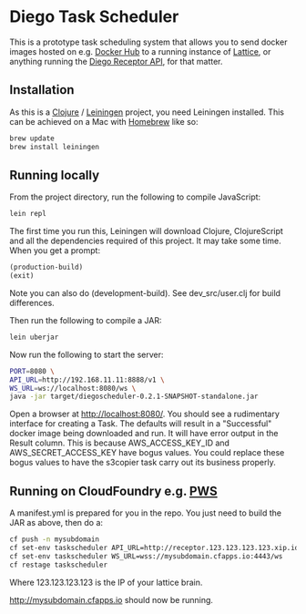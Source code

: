# Diego Task Scheduler

This is a prototype task scheduling system that allows you to send docker images hosted on e.g. [Docker Hub](https://hub.docker.com/) to a running instance of [Lattice](http://lattice.cf/), or anything running the [Diego Receptor API](https://github.com/cloudfoundry-incubator/receptor/blob/master/doc/README.md), for that matter.

## Installation

As this is a [Clojure](http://clojure.org/) / [Leiningen](http://leiningen.org/) project, you need Leiningen installed. This can be achieved on a Mac with [Homebrew](http://brew.sh/) like so:

```sh
brew update
brew install leiningen
```

## Running locally

From the project directory, run the following to compile JavaScript:

```sh
lein repl
```

The first time you run this, Leiningen will download Clojure, ClojureScript and all the dependencies required of this project. It may take some time. When you get a prompt:

```clojure
(production-build)
(exit)
```

Note you can also do (development-build). See dev_src/user.clj for build differences.

Then run the following to compile a JAR:

```sh
lein uberjar
```

Now run the following to start the server:

```sh
PORT=8080 \
API_URL=http://192.168.11.11:8888/v1 \
WS_URL=ws://localhost:8080/ws \
java -jar target/diegoscheduler-0.2.1-SNAPSHOT-standalone.jar
```

Open a browser at [http://localhost:8080/](http://localhost:8080/). You should see a rudimentary interface for creating a Task. The defaults will result in a "Successful" docker image being downloaded and run. It will have error output in the Result column. This is because AWS_ACCESS_KEY_ID and AWS_SECRET_ACCESS_KEY have bogus values. You could replace these bogus values to have the s3copier task carry out its business properly.

## Running on CloudFoundry e.g. [PWS](https://run.pivotal.io/)

A manifest.yml is prepared for you in the repo. You just need to build the JAR as above, then do a:

```sh
cf push -n mysubdomain
cf set-env taskscheduler API_URL=http://receptor.123.123.123.123.xip.io/v1
cf set-env taskscheduler WS_URL=wss://mysubdomain.cfapps.io:4443/ws
cf restage taskscheduler
```

Where 123.123.123.123 is the IP of your lattice brain.

http://mysubdomain.cfapps.io should now be running.
